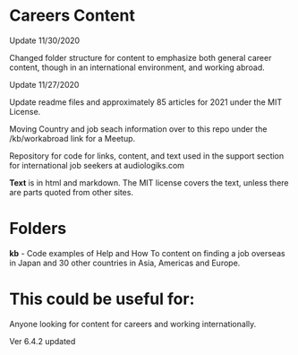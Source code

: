 Careers Content
======
Update 11/30/2020

Changed folder structure for content to emphasize both general career content, though in an international environment, and working abroad.

Update 11/27/2020

Update readme files and approximately 85 articles for 2021 under the MIT License.

Moving Country and job seach information over to this repo under the /kb/workabroad link for a Meetup. 

Repository for code for links, content, and text used in the support section for international job seekers at audiologiks.com

**Text** is in html and markdown. The MIT license covers the text, unless there are parts quoted from other sites.

Folders
===

**kb**  - Code examples of Help and How To content on finding a job overseas in Japan and 30 other countries in Asia, Americas and Europe.

# This could be useful for:
Anyone looking for content for careers and working internationally.




Ver 6.4.2 updated

